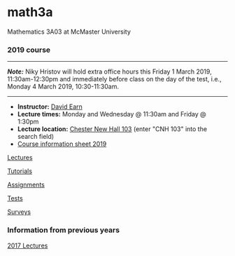 # math3a
Mathematics 3A03 at McMaster University

### 2019 course

----

_**Note:**_ Niky Hristov will hold extra office hours this Friday 1 March
2019, 11:30am-12:30pm and immediately before class on the day of the
test, i.e., Monday 4 March 2019, 10:30-11:30am.

----

- **Instructor:** [David Earn](http://davidearn.mcmaster.ca)
- **Lecture times:** Monday and Wednesday @ 11:30am and Friday @ 1:30pm
- **Lecture location:** [Chester New Hall 103](https://library.mcmaster.ca/spaces/cct) (enter "CNH 103" into the search field)
- [Course information sheet 2019](handouts/3ainfo_2019.pdf)

[Lectures](lectures/LectureSchedule.md)

[Tutorials](tutorials/tutorials.md)

[Assignments](assignments/assignments.md)

[Tests](tests/tests.md)

[Surveys](surveys.md)

### Information from previous years

[2017 Lectures](lectures/2017/LectureSchedule2017.md)
